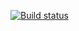 [![Build status](https://ci.appveyor.com/api/projects/status/pmxs7lakoh7382it?svg=true)](https://ci.appveyor.com/project/Kmuff/api-ci-3)
